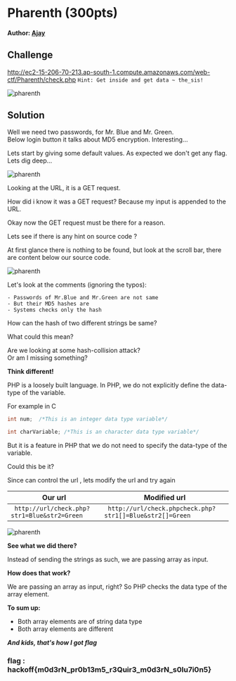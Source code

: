 # Pharenth (300pts)
#### Author: [Ajay](https://github.com/ajaysram)
## Challenge
http://ec2-15-206-70-213.ap-south-1.compute.amazonaws.com/web-ctf/Pharenth/check.php
`Hint: Get inside and get data ~ the_sis!`  

![pharenth](https://github.com/TheSkullCrushr/HackOff-CTF/raw/master/Pharenth/img/pharenth.png)
## Solution
Well we need two passwords, for Mr. Blue and Mr. Green.  
Below login button it talks about MD5 encryption.
Interesting...

Lets start by giving some default values.
As expected we don't get any flag. Lets dig deep...

![pharenth](https://github.com/TheSkullCrushr/HackOff-CTF/raw/master/Pharenth/img/pharenthInput.png)

Looking at the URL, it is a GET request.

How did i know it was a GET request? Because my input is appended to the URL.

Okay now the GET request must be there for a reason.

Lets see if there is any hint on source code ?

At first glance there is nothing to be found, but look at the scroll bar, there are content below our source code.

![pharenth](https://github.com/TheSkullCrushr/HackOff-CTF/raw/master/Pharenth/img/pharenthHints.png)

Let's look at the comments (ignoring the typos):
```
- Passwords of Mr.Blue and Mr.Green are not same
- But their MD5 hashes are
- Systems checks only the hash
```
How can the hash of two different strings be same?

What could this mean?

Are we looking at some hash-collision attack?  
Or am I missing something?

**Think different!**

PHP is a loosely built language. In PHP, we do not explicitly define the data-type of the variable.

For example in C
```c
int num;  /*This is an integer data type variable*/

int charVariable; /*This is an character data type variable*/
```
But it is a feature in PHP that we do not need to specify the data-type of the variable.

Could this be it?

Since can control the url , lets modify the url and try again


|Our url| Modified url|
|-------|--------------|
|` http://url/check.php?str1=Blue&str2=Green`|` http://url/check.phpcheck.php?str1[]=Blue&str2[]=Green`|


![pharenth](https://github.com/TheSkullCrushr/HackOff-CTF/raw/master/Pharenth/img/pharenthSolution.png)  

**See what we did there?**

Instead of sending the strings as such, we are passing array as input.

**How does that work?**

We are passing an array as input, right? So PHP checks the data type of the array element.

**To sum up:**
  * Both array elements are of string data type
  * Both array elements are different

***And kids, that's how I got flag***

### flag : hackoff{m0d3rN_pr0b13m5_r3Quir3_m0d3rN_s0lu7i0n5}

